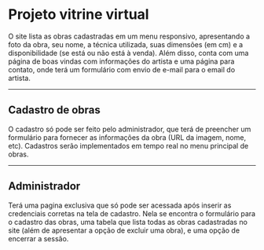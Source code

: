 <h1>Projeto vitrine virtual</h1>
<p>
    O site lista as obras cadastradas em um menu responsivo, apresentando a foto da obra, seu nome, a técnica utilizada, suas dimensões (em cm) e a disponibilidade (se está ou não está à venda). Além disso, conta com uma página de boas vindas com informações do artista e uma página para contato, onde terá um formulário com envio de e-mail para o email do artista.
</p>
<hr>
<h2>Cadastro de obras</h2>
<p>
    O cadastro só pode ser feito pelo administrador, que terá de preencher um formulário para fornecer as informações da obra (URL da imagem, nome, etc). Cadastros serão implementados em tempo real no menu principal de obras.
</p>
<hr>
<h2>Administrador</h2>
<p>
    Terá uma pagina exclusiva que só pode ser acessada após inserir as credenciais corretas na tela de cadastro. Nela se encontra o formulário para o cadastro das obras, uma tabela que lista todas as obras cadastradas no site (além de apresentar a opção de excluir uma obra), e uma opção de encerrar a sessão.
</p>
